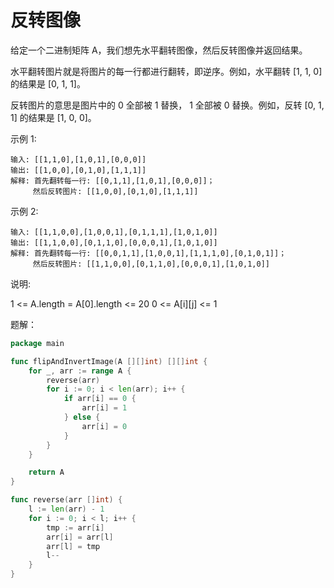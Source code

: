 # 反转图像

给定一个二进制矩阵 A，我们想先水平翻转图像，然后反转图像并返回结果。

水平翻转图片就是将图片的每一行都进行翻转，即逆序。例如，水平翻转 [1, 1, 0] 的结果是 [0, 1, 1]。

反转图片的意思是图片中的 0 全部被 1 替换， 1 全部被 0 替换。例如，反转 [0, 1, 1] 的结果是 [1, 0, 0]。

示例 1:
```
输入: [[1,1,0],[1,0,1],[0,0,0]]
输出: [[1,0,0],[0,1,0],[1,1,1]]
解释: 首先翻转每一行: [[0,1,1],[1,0,1],[0,0,0]]；
     然后反转图片: [[1,0,0],[0,1,0],[1,1,1]]
```
示例 2:
```
输入: [[1,1,0,0],[1,0,0,1],[0,1,1,1],[1,0,1,0]]
输出: [[1,1,0,0],[0,1,1,0],[0,0,0,1],[1,0,1,0]]
解释: 首先翻转每一行: [[0,0,1,1],[1,0,0,1],[1,1,1,0],[0,1,0,1]]；
     然后反转图片: [[1,1,0,0],[0,1,1,0],[0,0,0,1],[1,0,1,0]]
```
说明:

1 <= A.length = A[0].length <= 20
0 <= A[i][j] <= 1

题解：
```go
package main

func flipAndInvertImage(A [][]int) [][]int {
	for _, arr := range A {
		reverse(arr)
		for i := 0; i < len(arr); i++ {
			if arr[i] == 0 {
				arr[i] = 1
			} else {
				arr[i] = 0
			}
		}
	}

	return A
}

func reverse(arr []int) {
	l := len(arr) - 1
	for i := 0; i < l; i++ {
		tmp := arr[i]
		arr[i] = arr[l]
		arr[l] = tmp
		l--
	}
}

```
